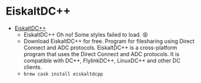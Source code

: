 # EiskaltDC++
- [EiskaltDC++](https://sourceforge.net/projects/eiskaltdcpp/)
  -  EiskaltDC++ Oh no! Some styles failed to load. 😵
  - Download EiskaltDC++ for free. Program for filesharing using Direct Connect and ADC protocols. EiskaltDC++ is a cross-platform program that uses the Direct Connect and ADC protocols. It is compatible with DC++, FlylinkDC++, LinuxDC++ and other DC clients.
  - `brew cask install eiskaltdcpp`
